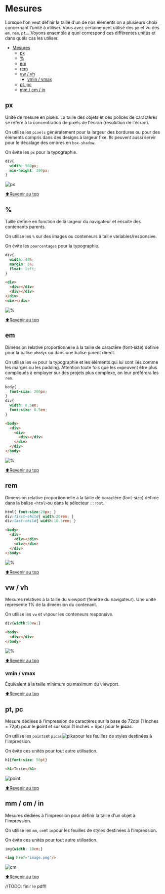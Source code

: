 # Mesures

Lorsque l'on veut définir la taille d'un de nos éléments on a plusieurs choix concernant l'unité à utiliser. Vous avez certainement utilisé des `px` et vu des `em`, `rem`, `pt`,...Voyons ensemble à quoi correspond ces différentes unités et dans quels cas les utiliser.

- [Mesures](#mesures)
  - [px](#px)
  - [%](#)
  - [em](#em)
  - [rem](#rem)
  - [vw / vh](#vw--vh)
    - [vmin / vmax](#vmin--vmax)
  - [pt, pc](#pt-pc)
  - [mm / cm / in](#mm--cm--in)

## px

Unité de mesure en pixels. La taille des objets et des polices de caractères se réfère à la concentration de pixels de l'écran (résolution de l'écran).

On utilise les `pixels` généralement pour la largeur des bordures ou pour des éléments compris dans des designs à largeur fixe. Ils peuvent aussi servir pour le décalage des ombres en `box-shadow`.

On évite les `px` pour la typographie.

```css
div{
  width: 960px;
  min-height: 300px;
}
```

![px](images/mesures/px.png)

[:arrow_up:Revenir au top](#Mesures)

## %

Taille définie en fonction de la largeur du navigateur et ensuite des contenants parents.

On utilise les `%` sur des images ou conteneurs à taille variables/responsive.

On évite les `pourcentages` pour la typographie.

```css
div{
  width: 40%;
  margin: 5%;
  float: left;
}
```

```html
<div>
  <div></div>
  <div></div>
</div>
<div></div>
```

![%](images/mesures/poucentage.png)

[:arrow_up:Revenir au top](#Mesures)

## em

Dimension relative proportionnelle à la taille de caractère (font-size) définie pour la balise `<body>` ou dans une balise parent direct.

On utilise les `em` pour la typographie et les éléments qui lui sont liés comme les marges ou les padding. Attention toute fois que les `em`peuvent être plus compliqués à employer sur des projets plus complexe, on leur préférera les `rem`.

```css
body{
  font-size: 200px;
}
div{
  width: 0.5em;
  font-size: 0.5em;
}
```

```html
<body>
  <div>
    <div>
      <div></div>
    </div>
  </div>
</body>
```

![%](images/mesures/em.png)

[:arrow_up:Revenir au top](#Mesures)

## rem

Dimension relative proportionnelle à la taille de caractère (font-size) définie dans la balise `<html>`ou dans le sélecteur `::root`. 

```css
html{ font-size:20px; }
div:first-child{ width:20rem; }
div:last-child{ width:10.5rem; }
```

```html
<body>
  <div>
    <div></div>
    <div></div>
  </div>
</body>
```

![%](images/mesures/rem.png)

[:arrow_up:Revenir au top](#Mesures)

## vw / vh

Mesures relatives à la taille du viewport (fenêtre du navigateur). Une unité représente 1% de la dimension du contenant.

On utilise les `vw` et `vh`pour les conteneurs responsive.

```css
div{width:50vw;}
```

```html
<body>
  <div></div>
</body>
```

![%](images/mesures/vw.png)

[:arrow_up:Revenir au top](#Mesures)

### vmin / vmax

Équivalent à la taille minimum ou maximum du viewport.

[:arrow_up:Revenir au top](#Mesures)

## pt, pc

Mesure dédiées à l'impression de caractères sur la base de 72dpi (1 inches = 72pt) pour le **p**oin**t** et sur 6dpi (1 inches = 6pc) pour le **p**i**c**as. 

On utilise les `points`et `picas`![pika](images/mesures/pika.png)pour les feuilles de styles destinées à l'impression.

On évite ces unités pour tout autre utilisation.

```css
h1{font-size: 50pt}
```

```html
<h1>Texte</h1>
```

![point](images/mesures/point.png)

[:arrow_up:Revenir au top](#Mesures)

## mm / cm / in

Mesures dédiées à l'impression pour définir la taille d'un objet à l'impression.

On utilise les `mm`, `cm`et `in`pour les feuilles de styles destinées à l'impression.

On évite ces unités pour tout autre utilisation.

```css
img{width: 10cm;}
```

```html
<img href="image.png"/>
```

![cm](images/mesures/cm.png)

[:arrow_up:Revenir au top](#Mesures)

//TODO: finir le pdf!!